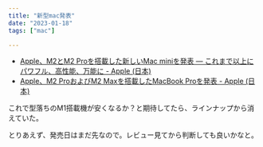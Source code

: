 ```yaml
---
title: "新型mac発表"
date: "2023-01-18"
tags: ["mac"]

---
```


- [Apple、M2とM2 Proを搭載した新しいMac miniを発表 — これまで以上にパワフル、高性能、万能に - Apple (日本)](https://www.apple.com/jp/newsroom/2023/01/apple-introduces-new-mac-mini-with-m2-and-m2-pro-more-powerful-capable-and-versatile-than-ever/)
- [Apple、M2 ProおよびM2 Maxを搭載したMacBook Proを発表 - Apple (日本)](https://www.apple.com/jp/newsroom/2023/01/apple-unveils-macbook-pro-featuring-m2-pro-and-m2-max/)

これで型落ちのM1搭載機が安くなるか？と期待してたら、ラインナップから消えていた。

とりあえず、発売日はまだ先なので。レビュー見てから判断しても良いかなと。
